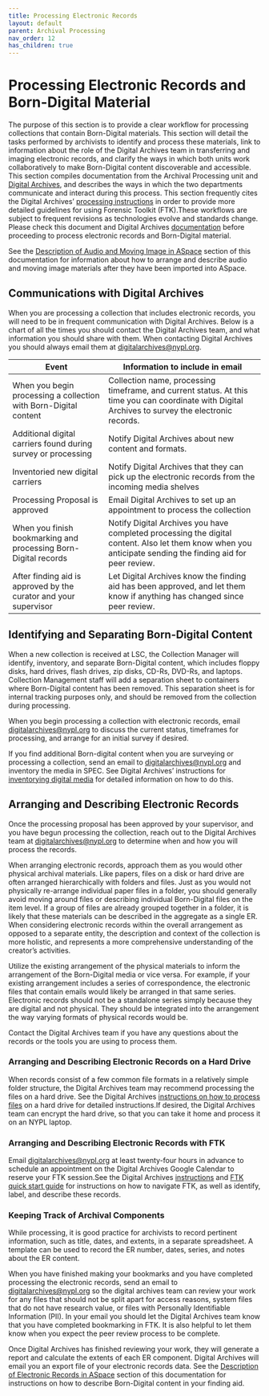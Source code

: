 ```yaml
---
title: Processing Electronic Records
layout: default
parent: Archival Processing
nav_order: 12
has_children: true
---
```

# **Processing Electronic Records and Born-Digital Material**
The purpose of this section is to provide a clear workflow for processing collections that contain Born-Digital materials. This section will detail the tasks performed by archivists to identify and process these materials, link to information about the role of the Digital Archives team in transferring and imaging electronic records, and clarify the ways in which both units work collaboratively to make Born-Digital content discoverable and accessible. This section compiles documentation from the Archival Processing unit and [Digital Archives](https://nypl.github.io/digarch/), and describes the ways in which the two departments communicate and interact during this process. This section frequently cites the Digital Archives’ [processing instructions](https://nypl.github.io/digarch/staging/FTK-Processing-Instructions.html) in order to provide more detailed guidelines for using Forensic Toolkit (FTK).These workflows are subject to frequent revisions as technologies evolve and standards change. Please check this document and Digital Archives [documentation](https://nypl.github.io/digarch/) before proceeding to process electronic records and Born-Digital material.

See the [Description of Audio and Moving Image in ASpace](https://nypl.github.io/pres-docs/archivalProcessing/Processing_AMI.html) section of this documentation for information about how to arrange and describe audio and moving image materials after they have been imported into ASpace.

## **Communications with Digital Archives**
When you are processing a collection that includes electronic records, you will need to be in frequent communication with Digital Archives. Below is a chart of all the times you should contact the Digital Archives team, and what information you should share with them. When contacting Digital Archives you should always email them at <digitalarchives@nypl.org>.

| **Event** | **Information to include in email** |
| --------- | ------------------------------------|
| When you begin processing a collection with Born-Digital content | Collection name, processing timeframe, and current status. At this time you can coordinate with Digital Archives to survey the electronic records. |
| Additional digital carriers found during survey or processing | Notify Digital Archives about new content and formats. |
| Inventoried new digital carriers | Notify Digital Archives that they can pick up the electronic records from the incoming media shelves | Notify Digital Archives that they can pick up the electronic records from the incoming media shelves |
| Processing Proposal is approved | Email Digital Archives to set up an appointment to process the collection |
| When you finish bookmarking and processing Born-Digital records | Notify Digital Archives you have completed processing the digital content. Also let them know when you anticipate sending the finding aid for peer review. |
| After finding aid is approved by the curator and your supervisor | Let Digital Archives know the finding aid has been approved, and let them know if anything has changed since peer review. |

## **Identifying and Separating Born-Digital Content** 
When a new collection is received at LSC, the Collection Manager will identify, inventory, and separate Born-Digital content, which includes floppy disks, hard drives, flash drives, zip disks, CD-Rs, DVD-Rs, and laptops. Collection Management staff will add a separation sheet to containers where Born-Digital content has been removed. This separation sheet is for internal tracking purposes only, and should be removed from the collection during processing. 

When you begin processing a collection with electronic records, email <digitalarchives@nypl.org> to discuss the current status, timeframes for processing, and arrange for an initial survey if desired.

If you find additional Born-digital content when you are surveying or processing a collection, send an email to <digitalarchives@nypl.org> and inventory the media in SPEC. See Digital Archives’ instructions for [inventorying digital media](https://nypl.github.io/digarch/accessioning/digitalmediaseparation.html) for detailed information on how to do this. 

## **Arranging and Describing Electronic Records**
Once the processing proposal has been approved by your supervisor, and you have begun processing the collection, reach out to the Digital Archives team at <digitalarchives@nypl.org> to determine when and how you will process the records. 

When arranging electronic records, approach them as you would other physical archival materials. Like papers, files on a disk or hard drive are often arranged hierarchically with folders and files. Just as you would not physically re-arrange individual paper files in a folder, you should generally avoid moving around files or describing individual Born-Digital files on the item level. If a group of files are already grouped together in a folder, it is likely that these materials can be described in the aggregate as a single ER. When considering electronic records within the overall arrangement as opposed to a separate entity, the description and context of the collection is more holistic, and represents a more comprehensive understanding of the creator’s activities. 

Utilize the existing arrangement of the physical materials to inform the arrangement of the Born-Digital media or vice versa. For example, if your existing arrangement includes a series of correspondence, the electronic files that contain emails would likely be arranged in that same series. Electronic records should not be a standalone series simply because they are digital and not physical. They should be integrated into the arrangement the way varying formats of physical records would be. 

Contact the Digital Archives team if you have any questions about the records or the tools you are using to process them.

### **Arranging and Describing Electronic Records on a Hard Drive**
When records consist of a few common file formats in a relatively simple folder structure, the Digital Archives team may recommend processing the files on a hard drive. See the Digital Archives [instructions on how to process files](https://nypl.github.io/digarch/staging/Archivist-Workstation-Processing.html) on a hard drive for detailed instructions.If desired, the Digital Archives team can encrypt the hard drive, so that you can take it home and process it on an NYPL laptop.

### **Arranging and Describing Electronic Records with FTK**
Email <digitalarchives@nypl.org> at least twenty-four hours in advance to schedule an appointment on the Digital Archives Google Calendar to reserve your FTK session.See the Digital Archives [instructions](https://nypl.github.io/digarch/staging/FTK-Processing-Instructions.html) and [FTK quick start guide](https://nypl.github.io/digarch/staging/FTK-Quick-Start.html) for instructions on how to navigate FTK, as well as identify, label, and describe these records. 

### **Keeping Track of Archival Components**
While processing, it is good practice for archivists to record pertinent information, such as title, dates, and extents, in a separate spreadsheet. A template can be used to record the ER number, dates, series, and notes about the ER content. 

When you have finished making your bookmarks and you have completed processing the electronic records, send an email to <digitalarchives@nypl.org> so the digital archives team can review your work for any files that should not be split apart for access reasons, system files that do not have research value, or files with Personally Identifiable Information (PII). In your email you should let the Digital Archives team know that you have completed bookmarking in FTK. It is also helpful to let them know when you expect the peer review process to be complete. 

Once Digital Archives has finished reviewing your work, they will generate a report and calculate the extents of each ER component. Digital Archives will email you an export file of your electronic records data. See the [Description of Electronic Records in ASpace]() section of this documentation for instructions on how to describe Born-Digital content in your finding aid.





